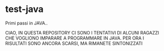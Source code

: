 # test-java
Primi passi in JAVA..

CIAO, IN QUESTA REPOSITORY CI SONO I TENTATIVI DI ALCUNI RAGAZZI CHE VOGLIONO IMPARARE A PROGRAMMARE IN JAVA.
PER ORA I RISULTATI SONO ANCORA SCARSI, MA RIMANETE SINTONIZZATI 
